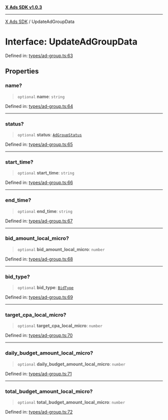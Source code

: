 [**X Ads SDK v1.0.3**](../README.md)

***

[X Ads SDK](../globals.md) / UpdateAdGroupData

# Interface: UpdateAdGroupData

Defined in: [types/ad-group.ts:63](https://github.com/kage1020/x-ads-sdk/blob/main/src/types/ad-group.ts#L63)

## Properties

### name?

> `optional` **name**: `string`

Defined in: [types/ad-group.ts:64](https://github.com/kage1020/x-ads-sdk/blob/main/src/types/ad-group.ts#L64)

***

### status?

> `optional` **status**: [`AdGroupStatus`](../enumerations/AdGroupStatus.md)

Defined in: [types/ad-group.ts:65](https://github.com/kage1020/x-ads-sdk/blob/main/src/types/ad-group.ts#L65)

***

### start\_time?

> `optional` **start\_time**: `string`

Defined in: [types/ad-group.ts:66](https://github.com/kage1020/x-ads-sdk/blob/main/src/types/ad-group.ts#L66)

***

### end\_time?

> `optional` **end\_time**: `string`

Defined in: [types/ad-group.ts:67](https://github.com/kage1020/x-ads-sdk/blob/main/src/types/ad-group.ts#L67)

***

### bid\_amount\_local\_micro?

> `optional` **bid\_amount\_local\_micro**: `number`

Defined in: [types/ad-group.ts:68](https://github.com/kage1020/x-ads-sdk/blob/main/src/types/ad-group.ts#L68)

***

### bid\_type?

> `optional` **bid\_type**: [`BidType`](../enumerations/BidType.md)

Defined in: [types/ad-group.ts:69](https://github.com/kage1020/x-ads-sdk/blob/main/src/types/ad-group.ts#L69)

***

### target\_cpa\_local\_micro?

> `optional` **target\_cpa\_local\_micro**: `number`

Defined in: [types/ad-group.ts:70](https://github.com/kage1020/x-ads-sdk/blob/main/src/types/ad-group.ts#L70)

***

### daily\_budget\_amount\_local\_micro?

> `optional` **daily\_budget\_amount\_local\_micro**: `number`

Defined in: [types/ad-group.ts:71](https://github.com/kage1020/x-ads-sdk/blob/main/src/types/ad-group.ts#L71)

***

### total\_budget\_amount\_local\_micro?

> `optional` **total\_budget\_amount\_local\_micro**: `number`

Defined in: [types/ad-group.ts:72](https://github.com/kage1020/x-ads-sdk/blob/main/src/types/ad-group.ts#L72)
